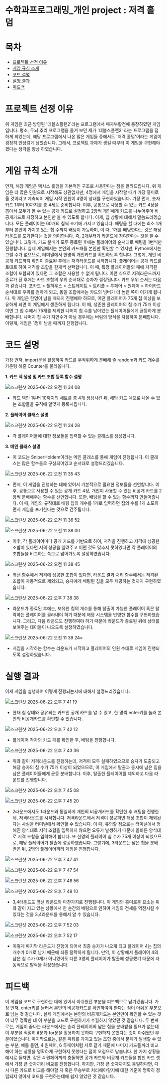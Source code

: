 # 수학과프로그래밍_개인 project : 저격 홀덤
# 목차
- [프로젝트 선정 이유](#프로젝트-선정-이유)
- [게임 규칙 소개](#게임-규칙-소개)
- [코드 설명](#코드-설명)
- [실행 결과](#실행-결과)
- [피드백](#피드백)

# 프로젝트 선정 이유
#### 
위 게임은 최근 방영된 '데블스플랜2'라는 프로그램에서 패자부활전에 등장하였던 게임입니다. 평소, 두뇌 추리 프로그램을 즐겨 보던 제가 '데블스플랜2' 라는 프로그램을 접하게 되었는데, 해당 프로그램에서 나온 많은 게임들 중에서도 '저격 홀덤'이라는 게임이 굉장히 인상깊게 남았습니다. 그래서, 프로젝트 과제가 생길 때부터 이 게임을 구현해야겠다는 생각을 항상 하였습니다.

# 게임 규칙 소개
####
먼저, 해당 게임은 텍사스 홀덤을 기본적인 구조로 사용한다는 점을 알려드립니다. 위 게임은 더 많은 인원으로 시작해도 상관없지만, 4명에서 게임을 시작할 때가 가장 흥미로울 것이라고 예측되어 게임 시작 인원이 4명이 상태를 구현하였습니다. 가장 먼저, 숫자 카드 1부터 10까지를 총 4세트 준비합니다. 이후, 공통으로 사용할 수 있는 카드 4장을 뽑아서 모두가 볼 수 있는 공개 카드로 설정하고 2장씩 개인에게 카드를 나누어주어 비공개카드로 지정하고 본인만 볼 수 있도록 합니다. 이제, 칩 상황에 대해서 말씀드리겠습니다. 모든 플레이어는 60개의 칩씩 초기에 가지고 있습니다. 배팅을 할 때에는 최소 1개부터 본인이 가지고 있는 칩 수까지 배팅이 가능하며, 이 때, 1개를 배팅한다는 것은 해당라운드를 포기한다는 것을 의미합니다. 즉, 2개부터가 라운드에 참여한다는 것을 알 수 있습니다. 그렇게, 카드 분배가 모두 종료된 후에는 플레이어의 순서대로 배팅을 1번씩만 진행합니다. 실제 게임에서는 본인의 카드패를 본인만 확인할 수 있지만, Python에서는 그럴 수가 없으므로, 터미널에서 한명씩 개인카드를 확인하도록 합니다. 그렇게, 개인 비공개 카드까지 확인이 종료된 후에는 저격라운드를 시작합니다. 플레이어는 공개 카드를 토대로 하여 저격할 조합을 한개씩 선택합니다. 이 때, 특정 플레이어들의 패에 저격된 조합이 포함되어 있다면 그 조합은 사용할 수 없게 됩니다. 이런 식으로 저격라운드까지 종료가 된 후에는 카드 조합의 우위 순서대로 승자가 결정됩니다. 카드 우위 순서는 다음과 같습니다. 포카드 > 풀하우스 > 스트레이트 > 트리플 > 투페어 > 원페어 > 하이카드 순서대로 우위를 점하게 되고, 동일 조합에서는 카드의 넘버가 더 높은 쪽이 이기게 됩니다. 위 게임은 한명이 남을 때까지 진행해야 하므로, 어떤 플레이어가 75개 칩 이상을 보유하게 되면 이 게임에서 생존하게 됩니다. 이 때, 생존한 플레이어의 칩 수가 75개 이상이면 그 칩 수에서 75개를 제외한 나머지 칩 수를 남아있는 플레이어들에게 균등하게 분배합니다. 나머지 칩 수가 자연수가 아닐 경우에는 버림의 방식을 차용하여 분배합니다. 이렇게, 게임은 1명이 남을 때까지 진행합니다.

# 코드 설명
가장 먼저, import문을 활용하여 카드를 무작위하게 분배해 줄 random과 카드 개수를 카운팅 해줄 Counter를 불러옵니다.

**1. 카드 덱 생성 및 카드 조합 등록 함수 설명**

![스크린샷 2025-06-22 오전 11 34 08](https://github.com/user-attachments/assets/7c36e2fd-e75c-4ab4-9806-16764c14e449)

- 카드 덱인 1부터 10까지의 세트를 총 4개 생성시킨 뒤, 해당 카드 덱으로 나올 수 있는 조합들을 규칙에 알맞게 등록시킵니다.

**2. 플레이어 클래스 설명**

![스크린샷 2025-06-22 오전 11 34 28](https://github.com/user-attachments/assets/0bd43761-82de-4ed0-83a6-041508c39cb3)

- 각 플레이어들에 대한 정보들을 입력할 수 있는 클래스를 생성합니다.

**3. 메인 클래스 설명**

- 이 코드는 SniperHoldem이라는 메인 클래스를 통해 게임이 진행됩니다. 이 클래스는 많은 함수들로 구성되어있고 순서대로 설명드리겠습니다.

![스크린샷 2025-06-22 오전 11 35 43](https://github.com/user-attachments/assets/6316ad83-cdc0-4703-a1fc-6d3aee7a5d45)

- 먼저, 이 게임을 진행하는 데에 있어서 기본적으로 필요한 정보들을 선언합니다. 이후, 공통으로 사용할 수 있는 공개 카드 4장, 개인이 사용할 수 있는 비공개 카드를 2장씩 분배해주는 함수를 선언합니다. 또한, 배팅을 할 수 있는 함수까지 만들어줍니다. 이 때, 게임의 규칙대로 배팅 칩의 개수를 1개로 입력하면 칩의 수를 1개 소모하면서 게임을 포기한다는 것으로 간주됩니다.

![스크린샷 2025-06-22 오전 11 36 52](https://github.com/user-attachments/assets/4035ce99-26e1-4f73-8fbb-b1eea7cc82e5)

![스크린샷 2025-06-22 오전 11 38 00](https://github.com/user-attachments/assets/313aaab7-fea0-40df-bcb1-df05e5cdf7fe)

- 이후, 각 플레이어마다 공개 카드를 기반으로 하여, 저격을 진행하고 저격에 성공한 조합이 있다면 저격 성공을 알려주고 어떤 것도 맞추지 못하였다면 각 플레이어의 조합들을 비교하는 쪽으로 넘어가도록 설정하였습니다.

![스크린샷 2025-06-22 오전 11 38 45](https://github.com/user-attachments/assets/e73fe124-f269-4ce3-a135-a18f2c2d10ae)

- 앞선 함수에서 저격에 성공한 조합이 있다면, 라운드 결과 처리 함수에서는 저격된 조합이 자동적으로 제외되고, 승자에게 배팅된 칩을 모두 제공하는 것까지 구현하였습니다.

![스크린샷 2025-06-22 오후 7 38 38](https://github.com/user-attachments/assets/f8601610-883d-43d4-91ac-a0bd78874ce2)

- 라운드가 종료된 후에는, 보유한 칩의 개수를 통해 탈출이 가능한 플레이어 혹은 탈락하는 플레이어를 골라내야 하기 때문에 해당 시스템을 반영한 함수를 구현하였습니다. 그리고, 다음 라운드도 진행하여야 하기 때문에 라운드가 종료된 뒤에 상태를 보여주는 테이블이 나오도록 설정하였습니다.

![스크린샷 2025-06-22 오전 11 39 24](https://github.com/user-attachments/assets/48d222e6-e22b-44f8-a600-5944b59e285f)=

- 게임을 시작하는 함수는 라운드가 시작하고 플레이어의 인원 수대로 게임이 진행되도록 설정하였습니다.


# 실행 결과

이제 게임을 실행하여 어떻게 진행되는지에 대해서 설명드리겠습니다.

![스크린샷 2025-06-22 오후 7 41 19](https://github.com/user-attachments/assets/60719086-abcc-43f3-909b-1db09ab4bd87)

- 현재 칩 상태와 공유되는 카드인 공개 카드를 알 수 있고, 한 명씩 enter키를 눌러 본인의 비공개카드를 확인할 수 있습니다.

![스크린샷 2025-06-22 오후 7 42 12](https://github.com/user-attachments/assets/c9dff39c-4f41-4277-90ef-261d8d94aa90)

- 플레이어 각자의 카드 패를 확인한 후, 배팅을 진행합니다.

![스크린샷 2025-06-22 오후 7 43 36](https://github.com/user-attachments/assets/4382d106-10b4-45ae-8dab-2810f79088f7)

- 위와 같이 저격라운드를 진행하는데, 저격이 모두 실패하였으므로 승자가 도출되고 해당 승자의 칩 수가 75개 이상이 되었으므로, 이 게임에서 탈출과 동시에 남은 칩을 남은 플레이어들에게 균등 분배합니다. 이후, 탈출한 플레이어를 제외하고 다음 라운드를 진행합니다.

![스크린샷 2025-06-22 오후 7 45 08](https://github.com/user-attachments/assets/ca5b92d1-3833-40da-9842-e84ba5fd7fcb)

![스크린샷 2025-06-22 오후 7 45 20](https://github.com/user-attachments/assets/18cff677-4639-4bb8-9409-70fd0a714001)

- 2라운드에서도 1라운드와 동일하게 개인의 비공개카드를 확인한 후 배팅을 진행한 뒤, 저격라운드를 시작합니다. 저격라운드에서 저격이 성공하면 해당 조합이 제외된다는 사실을 터미널에서 확인할 수 있습니다. 이 때, 유의할 점으로는 터미널에서 정해진 양식대로 저격 조합을 입력하지 않으면 오류가 발생하기 때문에 올바른 양식대로 저격 조합을 입력해야 합니다. 또 한명의 플레이어 칩 수가 75개 이상이 되었으므로, 해당 플레이어가 탈출에 성공하였습니다. 그렇기에, 3라운드는 남은 칩을 분배받은 뒤, 2명의 플레이어끼리 게임을 진행합니다.

![스크린샷 2025-06-22 오후 7 47 41](https://github.com/user-attachments/assets/8ef9a360-f709-4344-80e9-b01a7d8cf06b)

![스크린샷 2025-06-22 오후 7 47 54](https://github.com/user-attachments/assets/bff6bb29-ddae-43ce-8e53-0520be469b82)

![스크린샷 2025-06-22 오후 7 48 56](https://github.com/user-attachments/assets/439e6cb6-63b7-43f6-b256-83e029db9c99)

![스크린샷 2025-06-22 오후 7 49 10](https://github.com/user-attachments/assets/e9996d8c-fb3f-4fd0-9c00-658bde033f01)

- 3,4라운드도 앞선 라운드와 마찬가지로 진행됩니다. 이 게임의 흥미로운 요소는 위와 같이 지고 있는 상황에서 한 순간의 배팅으로 인하여 게임의 전세를 역전시킬 수 있다는 것을 3,4라운드를 통해서 알 수 있습니다.

![스크린샷 2025-06-22 오후 7 52 03](https://github.com/user-attachments/assets/dd42840d-55c4-45ba-aeff-d90984bcc978)

![스크린샷 2025-06-22 오후 7 52 17](https://github.com/user-attachments/assets/e08b5bfd-e11a-45f3-8efa-279dee4a1f2f)

- 이렇게 마지막 라운드가 진행이 되어서 최종 승자가 나오게 되고 플레이어 4는 칩의 개수가 0개로 남기 때문에 최종 탈락하게 됩니다. 만약, 이 상황에서 플레이어 4의 남은 칩 수가 0개가 아니였어도 다른 3명의 플레이어가 탈출에 성공했기 때문에 자동적으로 탈락을 확정짓습니다.


# 피드백
####
이 게임을 코드로 구현하는 데에 있어서 아쉬웠던 부분을 피드백으로 남기겠습니다. 가장 먼저, enter키를 눌러서 본인의 비공개카드를 확인하여야 한다는 점이 아쉬운 부분으로 남는 것 같습니다. 실제 게임에서는 본인의 비공개카드는 본인만이 확인할 수 있는 것이 너무 명확한 데 이 부분을 코드로 구현하기가 수월하지 않았던 것 같습니다. 두 번째로는, 게임이 끝나는 라운드에서는 승리 플레이어의 남은 칩을 분배받을 필요가 없는데 이 부분을 적절히 if문과 for문을 활용하지 못하여 구현하지 못했다는 것이 아쉬웠던 부분이었습니다. 마지막으로는, 같은 파워를 가지고 있는 조합 중에서 문제가 발생할 수 있는 부분, 예를 들면, 4 원페어, 6 투페어처럼 서로 같기 때문에 나머지 카드들끼리 비교해야 하는 상황을 명확하게 구현하지 못했다는 점이 오점으로 남습니다. 한 가지 상황을 예시로 들자면, 같은 4 원페어끼리 충돌하면 공개 카드와 비공개 카드들을 합친 카드 셋에서 가장 큰 숫자끼리 비교를 진행합니다. 하지만, 가장 큰 숫자까지도 동일하다면, 다시 다른 카드로 비교를 해야할 지 혹은 무승부로 처리해야할지에 대한 기준이 명확히 정립되지 않아서 코드를 구현하는데에 쉽지 않았던 것 같습니다.
